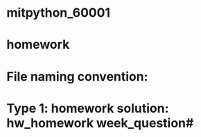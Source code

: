 # mitpython_60001
# homework
# File naming convention: 
# Type 1: homework solution: hw_homework week_question#
